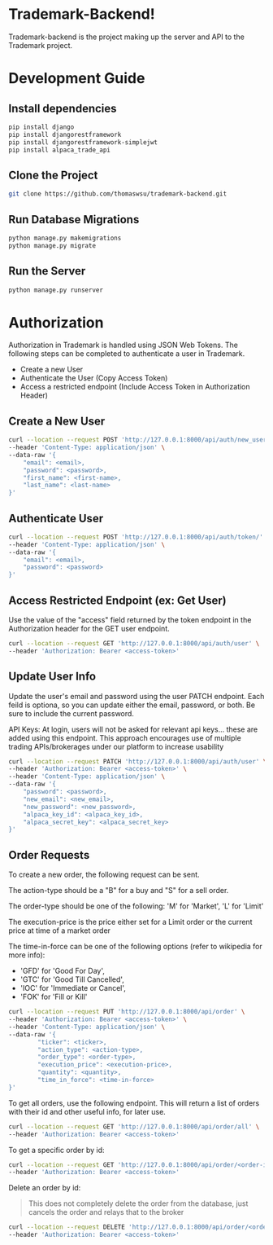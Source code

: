 # Trademark-Backend!

Trademark-backend is the project making up the server and API to the Trademark project.

# Development Guide

## Install dependencies

```bash
pip install django
pip install djangorestframework
pip install djangorestframework-simplejwt
pip install alpaca_trade_api
```

## Clone the Project

```bash
git clone https://github.com/thomaswsu/trademark-backend.git
```

## Run Database Migrations

```bash
python manage.py makemigrations
python manage.py migrate
```

## Run the Server

```bash
python manage.py runserver
```

# Authorization

Authorization in Trademark is handled using JSON Web Tokens. The following steps can be completed to authenticate a user in Trademark.

- Create a new User
- Authenticate the User (Copy Access Token)
- Access a restricted endpoint (Include Access Token in  Authorization Header)

## Create a New User
```bash
curl --location --request POST 'http://127.0.0.1:8000/api/auth/new_user' \
--header 'Content-Type: application/json' \
--data-raw '{
	"email": <email>,
	"password": <password>,
	"first_name": <first-name>,
	"last_name": <last-name>
}'
```

## Authenticate User

```bash
curl --location --request POST 'http://127.0.0.1:8000/api/auth/token/' \
--header 'Content-Type: application/json' \
--data-raw '{
	"email": <email>,
	"password": <password>
}'
```

## Access Restricted Endpoint (ex: Get User)

Use the value of the "access" field returned by the token endpoint in the Authorization header for the GET user endpoint.

```bash
curl --location --request GET 'http://127.0.0.1:8000/api/auth/user' \
--header 'Authorization: Bearer <access-token>'
```

## Update User Info

Update the user's email and password using the user PATCH endpoint. Each feild is optiona,
so you can update either the email, password, or both. Be sure to include the current password.

API Keys: At login, users will not be asked for relevant api keys... these are added using this endpoint. This approach encourages use of multiple trading APIs/brokerages under our platform to increase usability

```bash
curl --location --request PATCH 'http://127.0.0.1:8000/api/auth/user' \
--header 'Authorization: Bearer <access-token>' \
--header 'Content-Type: application/json' \
--data-raw '{
	"password": <password>,
	"new_email": <new_email>,
	"new_password": <new_password>,
	"alpaca_key_id": <alpaca_key_id>,
	"alpaca_secret_key": <alpaca_secret_key>
}'
```

## Order Requests

To create a new order, the following request can be sent.

The action-type should be a "B" for a buy and "S" for a sell order.

The order-type should be one of the following: 'M' for 'Market', 'L' for 'Limit'

The execution-price is the price either set for a Limit order or the current price at time of a market order

The time-in-force can be one of the following options (refer to wikipedia for more info):
- 'GFD' for 'Good For Day',
- 'GTC' for 'Good Till Cancelled',
- 'IOC' for 'Immediate or Cancel',
- 'FOK' for 'Fill or Kill'

```bash
curl --location --request PUT 'http://127.0.0.1:8000/api/order' \
--header 'Authorization: Bearer <access-token>' \
--header 'Content-Type: application/json' \
--data-raw '{
		"ticker": <ticker>,
        "action_type": <action-type>,
		"order_type": <order-type>,
		"execution_price": <execution-price>,
		"quantity": <quantity>,
		"time_in_force": <time-in-force>
}'
```

To get all orders, use the following endpoint. This will return a list of orders with their id and other useful info, for later use.
```bash
curl --location --request GET 'http://127.0.0.1:8000/api/order/all' \
--header 'Authorization: Bearer <access-token>'
```

To get a specific order by id:
```bash
curl --location --request GET 'http://127.0.0.1:8000/api/order/<order-id>' \
--header 'Authorization: Bearer <access-token>'
```

Delete an order by id:

> This does not completely delete the order from the database, just cancels the order and relays that to the broker

```bash
curl --location --request DELETE 'http://127.0.0.1:8000/api/order/<order-id>' \
--header 'Authorization: Bearer <access-token>'
```
